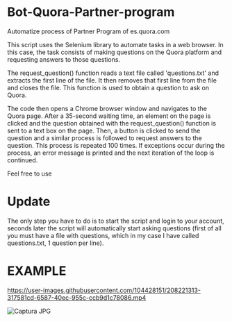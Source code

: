 # Bot-Quora-Partner-program
Automatize process of Partner Program of es.quora.com

This script uses the Selenium library to automate tasks in a web browser. In this case, the task consists of making questions on the Quora platform and requesting answers to those questions.

The request_question() function reads a text file called 'questions.txt' and extracts the first line of the file. It then removes that first line from the file and closes the file. This function is used to obtain a question to ask on Quora.

The code then opens a Chrome browser window and navigates to the Quora page. After a 35-second waiting time, an element on the page is clicked and the question obtained with the request_question() function is sent to a text box on the page. Then, a button is clicked to send the question and a similar process is followed to request answers to the question. This process is repeated 100 times. If exceptions occur during the process, an error message is printed and the next iteration of the loop is continued.

Feel free to use

# Update 

The only step you have to do is to start the script and login to your account, seconds later the script will automatically start asking questions (first of all you must have a file with questions, which in my case I have called questions.txt, 1 question per line).

# EXAMPLE 

https://user-images.githubusercontent.com/104428151/208221313-317581cd-6587-40ec-955c-ccb9d1c78086.mp4

![Captura JPG](https://user-images.githubusercontent.com/104428151/208221529-d535035e-7f73-4f9e-9d13-21e66d7a7867.png)

